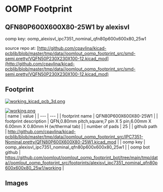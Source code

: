 # OOMP Footprint  
## QFN80P600X600X80-25W1  by alexisvl  
  
oomp key: oomp_alexisvl_ipc7351_nominal_qfn80p600x600x80_25w1  
  
source repo at: [http://github.com/cpavlina/kicad-pcblib/blob/master/tmp/data//oomlout_oomp_footprint_src/smd-semi.pretty/VQFN50P230X230X100-12.kicad_mod](http://github.com/cpavlina/kicad-pcblib/blob/master/tmp/data//oomlout_oomp_footprint_src/smd-semi.pretty/VQFN50P230X230X100-12.kicad_mod)  
## Footprint  
  
[![working_kicad_pcb_3d.png](working_kicad_pcb_3d_600.png)](working_kicad_pcb_3d.png)  
  
[![working.png](working_600.png)](working.png)  
| name | value | 
| --- | --- | 
| footprint name | QFN80P600X600X80-25W1 | 
| footprint description | QFN,0.80mm pitch,square;7 pin X 5 pin,6.00mm X 6.00mm X 0.80mm H (w/thermal tab) | 
| number of pads | 25 | 
| github path | http://github.com/cpavlina/kicad-pcblib/blob/master/tmp/data//oomlout_oomp_footprint_src/IPC7351-Nominal.pretty/QFN80P600X600X80-25W1.kicad_mod | 
| oomp key | oomp_alexisvl_ipc7351_nominal_qfn80p600x600x80_25w1 | 
| oomp bot github | https://github.com/oomlout/oomlout_oomp_footprint_bot/tree/main/tmp/data//oomlout_oomp_footprint_src/footprints/alexisvl_ipc7351_nominal_qfn80p600x600x80_25w1/working | 
## Images  
